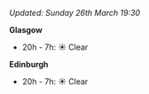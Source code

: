 *Updated: Sunday 26th March 19:30*

**Glasgow**

* 20h - 7h: :sunny: Clear

**Edinburgh**

* 20h - 7h: :sunny: Clear
